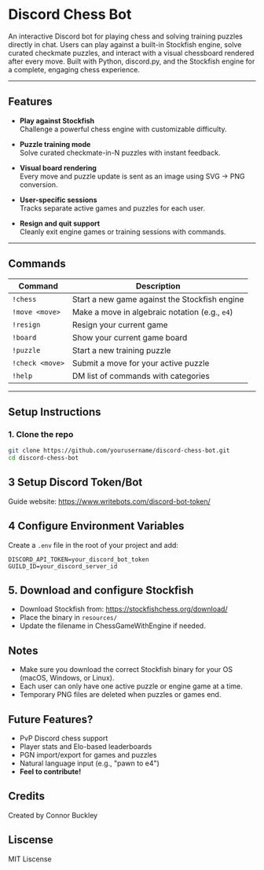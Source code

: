 # Discord Chess Bot

An interactive Discord bot for playing chess and solving training puzzles directly in chat. Users can play against a built-in Stockfish engine, solve curated checkmate puzzles, and interact with a visual chessboard rendered after every move. Built with Python, discord.py, and the Stockfish engine for a complete, engaging chess experience.

---

## Features

- **Play against Stockfish**  
  Challenge a powerful chess engine with customizable difficulty.

- **Puzzle training mode**  
  Solve curated checkmate-in-N puzzles with instant feedback.

- **Visual board rendering**  
  Every move and puzzle update is sent as an image using SVG → PNG conversion.

- **User-specific sessions**  
  Tracks separate active games and puzzles for each user.

- **Resign and quit support**  
  Cleanly exit engine games or training sessions with commands.

---

## Commands

| Command         | Description                                      |
|-----------------|--------------------------------------------------|
| `!chess`        | Start a new game against the Stockfish engine    |
| `!move <move>`  | Make a move in algebraic notation (e.g., `e4`)   |
| `!resign`       | Resign your current game                         |
| `!board`        | Show your current game board                     |
| `!puzzle`       | Start a new training puzzle                      |
| `!check <move>` | Submit a move for your active puzzle             |
| `!help`         | DM list of commands with categories              |

---

## Setup Instructions

### 1. Clone the repo

```bash
git clone https://github.com/yourusername/discord-chess-bot.git
cd discord-chess-bot
```

## 3 Setup Discord Token/Bot
Guide website: https://www.writebots.com/discord-bot-token/


## 4 Configure Environment Variables

Create a `.env` file in the root of your project and add:

```env
DISCORD_API_TOKEN=your_discord_bot_token
GUILD_ID=your_discord_server_id
```

## 5. Download and configure Stockfish
  - Download Stockfish from: https://stockfishchess.org/download/
  - Place the binary in `resources/`
  - Update the filename in ChessGameWithEngine if needed.

## Notes
- Make sure you download the correct Stockfish binary for your OS (macOS, Windows, or Linux).
- Each user can only have one active puzzle or engine game at a time.
- Temporary PNG files are deleted when puzzles or games end.

## Future Features?
- PvP Discord chess support
- Player stats and Elo-based leaderboards
- PGN import/export for games and puzzles
- Natural language input (e.g., "pawn to e4")
- **Feel  to contribute!**

## Credits
Created by Connor Buckley

## Liscense
MIT Liscense
